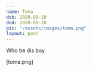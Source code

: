 ```yaml
---
name: Toma
dob: 2020-09-10
dod: 2020-09-10
pic: "/assets/images/toma.png"
layout: post
---
```


Who be dis boy

[toma.png]